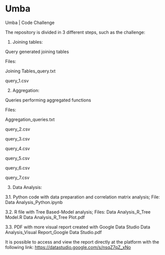 # Umba
Umba | Code Challenge

The repository is divided in 3 different steps, such as the challenge:

1. Joining tables: 

Query generated joining tables

Files:

Joining Tables_query.txt

query_1.csv


2. Aggregation: 

Queries performing aggregated functions

Files:

Aggregation_queries.txt

query_2.csv

query_3.csv

query_4.csv

query_5.csv

query_6.csv

query_7.csv


3. Data Analysis:

3.1. Python code with data preparation and correlation matrix analysis;
File:
Data Analysis_Python.ipynb

3.2. R file with Tree Based-Model analysis;
Files:
Data Analysis_R_Tree Model.R
Data Analysis_R_Tree Plot.pdf

3.3. PDF with more visual report created with Google Data Studio
Data Analysis_Visual Report_Google Data Studio.pdf

It is possible to access and view the report directly at the platform with the following link:    https://datastudio.google.com/s/nsqZ7qZ_xNo

